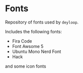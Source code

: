 # Fonts

Repository of fonts used by `deyloop`.

Includes the following fonts:

* Fira Code
* Font Awsome 5
* Ubuntu Mono Nerd Font
* Hack

and some icon fonts
